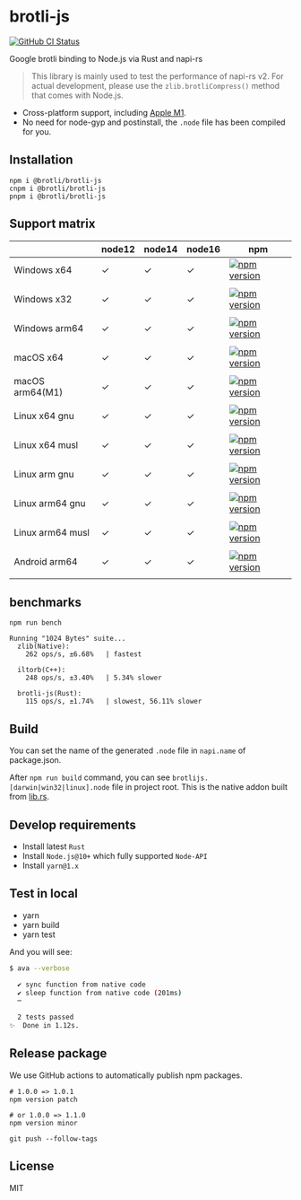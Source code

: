 # brotli-js

<a href="https://github.com/yisibl/brotli-js/actions"><img alt="GitHub CI Status" src="https://github.com/yisibl/brotli-js/workflows/CI/badge.svg?branch=main"></a>

Google brotli binding to Node.js via Rust and napi-rs

> This library is mainly used to test the performance of napi-rs v2. For actual development, please use the `zlib.brotliCompress()` method that comes with Node.js.

- Cross-platform support, including [Apple M1](https://www.apple.com/newsroom/2020/11/apple-unleashes-m1/).
- No need for node-gyp and postinstall, the `.node` file has been compiled for you.

## Installation

```shell
npm i @brotli/brotli-js
cnpm i @brotli/brotli-js
pnpm i @brotli/brotli-js
```

## Support matrix

|                  | node12 | node14 | node16 | npm                                                                                                                                                                         |
| ---------------- | ------ | ------ | ------ | --------------------------------------------------------------------------------------------------------------------------------------------------------------------------- |
| Windows x64      | ✓      | ✓      | ✓      | [![npm version](https://img.shields.io/npm/v/@brotli/brotli-js-win32-x64-msvc.svg?sanitize=true)](https://www.npmjs.com/package/@brotli/brotli-js-win32-x64-msvc)           |
|                  |
| Windows x32      | ✓      | ✓      | ✓      | [![npm version](https://img.shields.io/npm/v/@brotli/brotli-js-win32-ia32-msvc.svg?sanitize=true)](https://www.npmjs.com/package/@brotli/brotli-js-win32-ia32-msvc)         |
|                  |
| Windows arm64    | ✓      | ✓      | ✓      | [![npm version](https://img.shields.io/npm/v/@brotli/brotli-js-win32-arm64-msvc.svg?sanitize=true)](https://www.npmjs.com/package/@brotli/brotli-js-win32-arm64-msvc)       |
|                  |
| macOS x64        | ✓      | ✓      | ✓      | [![npm version](https://img.shields.io/npm/v/@brotli/brotli-js-darwin-x64.svg?sanitize=true)](https://www.npmjs.com/package/@brotli/brotli-js-darwin-x64)                   |
|                  |
| macOS arm64(M1)  | ✓      | ✓      | ✓      | [![npm version](https://img.shields.io/npm/v/@brotli/brotli-js-darwin-arm64.svg?sanitize=true)](https://www.npmjs.com/package/@brotli/brotli-js-darwin-arm64)               |
|                  |
| Linux x64 gnu    | ✓      | ✓      | ✓      | [![npm version](https://img.shields.io/npm/v/@brotli/brotli-js-linux-x64-gnu.svg?sanitize=true)](https://www.npmjs.com/package/@brotli/brotli-js-linux-x64-gnu)             |
|                  |
| Linux x64 musl   | ✓      | ✓      | ✓      | [![npm version](https://img.shields.io/npm/v/@brotli/brotli-js-linux-x64-musl.svg?sanitize=true)](https://www.npmjs.com/package/@brotli/brotli-js-linux-x64-musl)           |
|                  |
| Linux arm gnu    | ✓      | ✓      | ✓      | [![npm version](https://img.shields.io/npm/v/@brotli/brotli-js-linux-arm-gnueabihf.svg?sanitize=true)](https://www.npmjs.com/package/@brotli/brotli-js-linux-arm-gnueabihf) |
|                  |
| Linux arm64 gnu  | ✓      | ✓      | ✓      | [![npm version](https://img.shields.io/npm/v/@brotli/brotli-js-linux-arm64-gnu.svg?sanitize=true)](https://www.npmjs.com/package/@brotli/brotli-js-linux-arm64-gnu)         |
|                  |
| Linux arm64 musl | ✓      | ✓      | ✓      | [![npm version](https://img.shields.io/npm/v/@brotli/brotli-js-linux-arm64-musl.svg?sanitize=true)](https://www.npmjs.com/package/@brotli/brotli-js-linux-arm64-musl)       |
|                  |
| Android arm64    | ✓      | ✓      | ✓      | [![npm version](https://img.shields.io/npm/v/@brotli/brotli-js-android-arm64.svg?sanitize=true)](https://www.npmjs.com/package/@brotli/brotli-js-android-arm64)             |
|                  |

## benchmarks

```shell
npm run bench

Running "1024 Bytes" suite...
  zlib(Native):
    262 ops/s, ±6.68%   | fastest

  iltorb(C++):
    248 ops/s, ±3.40%   | 5.34% slower

  brotli-js(Rust):
    115 ops/s, ±1.74%   | slowest, 56.11% slower
```

## Build

You can set the name of the generated `.node` file in `napi.name` of package.json.

After `npm run build` command, you can see `brotlijs.[darwin|win32|linux].node` file in project root. This is the native addon built from [lib.rs](./src/lib.rs).

## Develop requirements

- Install latest `Rust`
- Install `Node.js@10+` which fully supported `Node-API`
- Install `yarn@1.x`

## Test in local

- yarn
- yarn build
- yarn test

And you will see:

```bash
$ ava --verbose

  ✔ sync function from native code
  ✔ sleep function from native code (201ms)
  ─

  2 tests passed
✨  Done in 1.12s.
```

## Release package

We use GitHub actions to automatically publish npm packages.

```
# 1.0.0 => 1.0.1
npm version patch

# or 1.0.0 => 1.1.0
npm version minor

git push --follow-tags
```

## License

MIT
